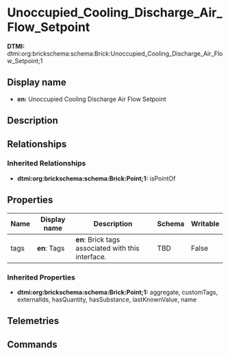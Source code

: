 # Unoccupied_Cooling_Discharge_Air_Flow_Setpoint
**DTMI:** dtmi:org:brickschema:schema:Brick:Unoccupied_Cooling_Discharge_Air_Flow_Setpoint;1
## Display name
- **en:** Unoccupied Cooling Discharge Air Flow Setpoint
## Description
## Relationships
### Inherited Relationships
* **dtmi:org:brickschema:schema:Brick:Point;1:** isPointOf
## Properties
|Name|Display name|Description|Schema|Writable|
|-|-|-|-|-|
|tags|**en**: Tags|**en**: Brick tags associated with this interface.|TBD|False|
### Inherited Properties
* **dtmi:org:brickschema:schema:Brick:Point;1:** aggregate, customTags, externalIds, hasQuantity, hasSubstance, lastKnownValue, name
## Telemetries
## Commands

